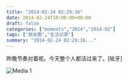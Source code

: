 ```yaml
---
title: "2014-02-24 02:29:16"
date: 2014-02-24T10:00:00+08:00
draft: false
categories: ["moments","2014","2014-02"]
tags: ["朋友圈","生活记录"]
summary: "2014-02-24 02:29:16..."
---
```


昨晚节奏对着呢。今天整个人都活过来了。[呲牙]

![Media 1](/Moments/photos/2014-02-24/201402240229160.jpg)
